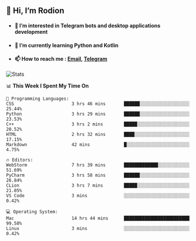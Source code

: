 ## 👋 Hi, I’m Rodion
- #### 👀 I’m interested in Telegram bots and desktop applications development
- #### 🌱 I’m currently learning Python and Kotlin
- #### 📫 How to reach me : [Email](mailto:me@lavn.ml), [Telegram](https://t.me/fast_geek)

![Stats](https://github-readme-stats.vercel.app/api?username=rodion-gudz&show_icons=true&theme=github_dark&hide_border=true&hide=issues&count_private=true&layout=compact)


<!--START_SECTION:waka-->
📊 **This Week I Spent My Time On** 

```text
💬 Programming Languages: 
CSS                      3 hrs 46 mins       ██████░░░░░░░░░░░░░░░░░░░   25.44% 
Python                   3 hrs 29 mins       ██████░░░░░░░░░░░░░░░░░░░   23.53% 
C++                      3 hrs 2 mins        █████░░░░░░░░░░░░░░░░░░░░   20.52% 
HTML                     2 hrs 32 mins       ████░░░░░░░░░░░░░░░░░░░░░   17.15% 
Markdown                 42 mins             █░░░░░░░░░░░░░░░░░░░░░░░░   4.75%

🔥 Editors: 
WebStorm                 7 hrs 39 mins       █████████████░░░░░░░░░░░░   51.69% 
PyCharm                  3 hrs 58 mins       ██████░░░░░░░░░░░░░░░░░░░   26.84% 
CLion                    3 hrs 7 mins        █████░░░░░░░░░░░░░░░░░░░░   21.05% 
VS Code                  3 mins              ░░░░░░░░░░░░░░░░░░░░░░░░░   0.42%

💻 Operating System: 
Mac                      14 hrs 44 mins      █████████████████████████   99.58% 
Linux                    3 mins              ░░░░░░░░░░░░░░░░░░░░░░░░░   0.42%

```


<!--END_SECTION:waka-->

